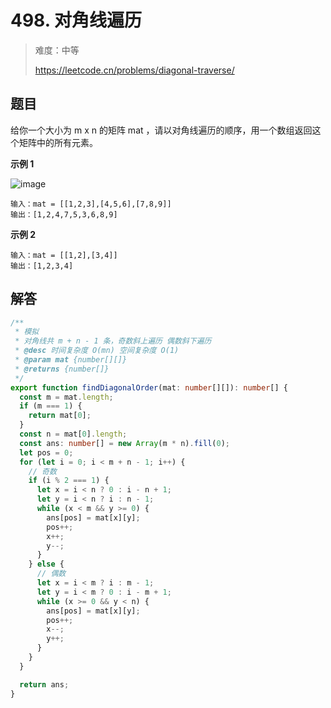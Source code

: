 # 498. 对角线遍历

> 难度：中等
>
> https://leetcode.cn/problems/diagonal-traverse/

## 题目

给你一个大小为 m x n 的矩阵 mat ，请以对角线遍历的顺序，用一个数组返回这个矩阵中的所有元素。

**示例 1**

![image](https://user-images.githubusercontent.com/25545052/173478625-2c607972-3f37-4fc2-b94a-e82647b05700.png)

```
输入：mat = [[1,2,3],[4,5,6],[7,8,9]]
输出：[1,2,4,7,5,3,6,8,9]
```

**示例 2**

```
输入：mat = [[1,2],[3,4]]
输出：[1,2,3,4]
```

## 解答

```typescript
/**
 * 模拟
 * 对角线共 m + n - 1 条，奇数斜上遍历 偶数斜下遍历
 * @desc 时间复杂度 O(mn) 空间复杂度 O(1)
 * @param mat {number[][]}
 * @returns {number[]}
 */
export function findDiagonalOrder(mat: number[][]): number[] {
  const m = mat.length;
  if (m === 1) {
    return mat[0];
  }
  const n = mat[0].length;
  const ans: number[] = new Array(m * n).fill(0);
  let pos = 0;
  for (let i = 0; i < m + n - 1; i++) {
    // 奇数
    if (i % 2 === 1) {
      let x = i < n ? 0 : i - n + 1;
      let y = i < n ? i : n - 1;
      while (x < m && y >= 0) {
        ans[pos] = mat[x][y];
        pos++;
        x++;
        y--;
      }
    } else {
      // 偶数
      let x = i < m ? i : m - 1;
      let y = i < m ? 0 : i - m + 1;
      while (x >= 0 && y < n) {
        ans[pos] = mat[x][y];
        pos++;
        x--;
        y++;
      }
    }
  }

  return ans;
}
```
